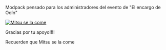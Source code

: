 Modpack pensado para los administradores del evento de "El encargo de Odín"

<a href="https://www.youtube.com/channel/UC2EpEjMF_hy_WU60NSQXFxg"><img src="https://pbs.twimg.com/profile_images/1745620758104006656/9NyVSFY0_400x400.png" alt="Mitsu se la come"></a>

Gracias por tu apoyo!!!!

Recuerden que Mitsu se la come
